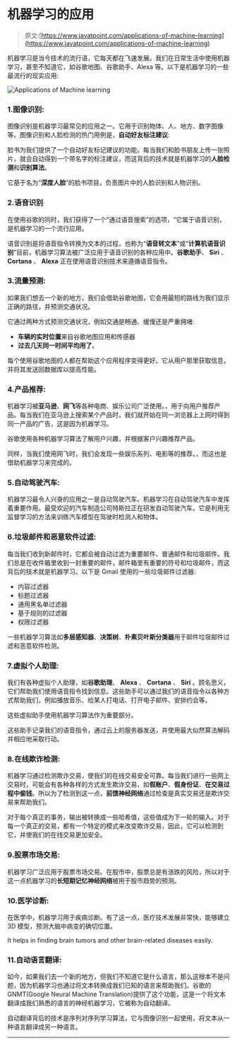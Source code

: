 # 机器学习的应用

> 原文:[https://www.javatpoint.com/applications-of-machine-learning](https://www.javatpoint.com/applications-of-machine-learning)

机器学习是当今技术的流行语，它每天都在飞速发展。我们在日常生活中使用机器学习，甚至不知道它，如谷歌地图、谷歌助手、Alexa 等。以下是机器学习的一些最流行的现实应用:

![Applications of Machine learning](../Images/ff2f1142534203cd288f5f66fc5ead72.png)

### 1.图像识别:

图像识别是机器学习最常见的应用之一。它用于识别物体、人、地方、数字图像等。图像识别和人脸检测的热门用例是，**自动好友标注建议**:

脸书为我们提供了一个自动好友标记建议的功能。每当我们和脸书朋友上传一张照片，就会自动得到一个带名字的标注建议，而这背后的技术就是机器学习的**人脸检测**和**识别算法**。

它基于名为“**深度人脸**”的脸书项目，负责图片中的人脸识别和人物识别。

### 2.语音识别

在使用谷歌的同时，我们获得了一个“通过语音搜索”的选项，“它属于语音识别，是机器学习的一个流行应用。

语音识别是将语音指令转换为文本的过程，也称为“**语音转文本**”或“**计算机语音识别**”目前，机器学习算法被广泛应用于语音识别的各种应用中。**谷歌助手**、 **Siri** 、 **Cortana** 、 **Alexa** 正在使用语音识别技术来遵循语音指令。

### 3.流量预测:

如果我们想去一个新的地方，我们会借助谷歌地图，它会用最短的路线为我们显示正确的路径，并预测交通状况。

它通过两种方式预测交通状况，例如交通是畅通、缓慢还是严重拥堵:

*   **车辆的实时位置**来自谷歌地图应用和传感器
*   **过去几天同一时间平均用了**。

每个使用谷歌地图的人都在帮助这个应用程序变得更好。它从用户那里获取信息，并将其发送回数据库以提高性能。

### 4.产品推荐:

机器学习被**亚马逊**、**网飞**等各种电商、娱乐公司广泛使用。，用于向用户推荐产品。每当我们在亚马逊上搜索某个产品时，我们就开始在同一浏览器上上网时得到同一产品的广告，这是因为机器学习。

谷歌使用各种机器学习算法了解用户兴趣，并根据客户兴趣推荐产品。

同样，当我们使用网飞时，我们会发现一些娱乐系列、电影等的推荐。，而这也是借助机器学习来完成的。

### 5.自动驾驶汽车:

机器学习最令人兴奋的应用之一是自动驾驶汽车。机器学习在自动驾驶汽车中发挥着重要作用。最受欢迎的汽车制造公司特斯拉正在研发自动驾驶汽车。它是利用无监督学习的方法来训练汽车模型在驾驶时检测人和物体。

### 6.垃圾邮件和恶意软件过滤:

每当我们收到新邮件时，它都会被自动过滤为重要邮件、普通邮件和垃圾邮件。我们总是在收件箱里收到一封重要的邮件，邮件箱里有重要的符号和垃圾邮件，而这背后的技术就是机器学习。以下是 Gmail 使用的一些垃圾邮件过滤器:

*   内容过滤器
*   标题过滤器
*   通用黑名单过滤器
*   基于规则的过滤器
*   权限过滤器

一些机器学习算法如**多层感知器**、**决策树**、**朴素贝叶斯分类器**用于邮件垃圾邮件过滤和恶意软件检测。

### 7.虚拟个人助理:

我们有各种虚拟个人助理，如**谷歌助理**、 **Alexa** 、 **Cortana** 、 **Siri** 。顾名思义，它们帮助我们使用语音指令找到信息。这些助手可以通过我们的语音指令以各种方式帮助我们，例如播放音乐、给某人打电话、打开电子邮件、安排约会等。

这些虚拟助手使用机器学习算法作为重要部分。

这些助手记录我们的语音指令，通过云上的服务器发送，并使用最大似然算法解码并相应地采取行动。

### 8.在线欺诈检测:

机器学习通过检测欺诈交易，使我们的在线交易安全可靠。每当我们进行一些网上交易时，可能会有各种各样的方式发生欺诈交易，如**假账户**、**假身份证**、**在交易过程中偷钱**。所以为了检测到这一点，**前馈神经网络**通过检查是真实交易还是欺诈交易来帮助我们。

对于每个真正的事务，输出被转换成一些哈希值，这些值成为下一轮的输入。对于每一个真正的交易，都有一个特定的模式来改变欺诈交易，因此，它可以检测到它，并使我们的在线交易更加安全。

### 9.股票市场交易:

机器学习广泛应用于股票市场交易。在股市中，股票总是有涨跌的风险，所以对于这一点机器学习的**长短期记忆神经网络**被用于股市趋势的预测。

### 10.医学诊断:

在医学中，机器学习用于疾病诊断。有了这一点，医疗技术发展非常快，能够建立 3D 模型，预测大脑中病变的确切位置。

It helps in finding brain tumors and other brain-related diseases easily.

### 11.自动语言翻译:

如今，如果我们去一个新的地方，但我们不知道它是什么语言，那么这根本不是问题，因为机器学习也通过将文本转换成我们已知的语言来帮助我们。谷歌的 GNMT(Google Neural Machine Translation)提供了这个功能，这是一个将文本翻译成我们熟悉的语言的神经机器学习，它被称为自动翻译。

自动翻译背后的技术是序列对序列学习算法，它与图像识别一起使用，将文本从一种语言翻译成另一种语言。

* * *